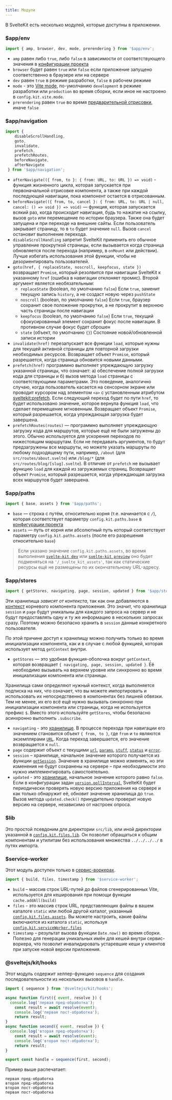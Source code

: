 ```yaml
---
title: Модули
---
```


В SvelteKit есть несколько модулей, которые доступны в приложении.


### $app/env

```js
import { amp, browser, dev, mode, prerendering } from '$app/env';
```

- `amp` равен либо `true`, либо `false` в зависимости от соответствующего значения в [конфигурации проекта](#konfiguracziya)
- `browser` будет равен `true` или `false` если приложение запущено соответственно в браузере или на сервере
- `dev` равен `true` в режиме разработки, `false` в рабочем режиме
- `mode` - это [Vite mode](https://vitejs.dev/guide/env-and-mode.html#modes), по-умолчанию `development` в режиме разработки или `production` во время сборки, если иное не настроено в `config.kit.vite.mode`.
- `prerendering` равен `true` во время [предварительной отрисовки](#parametry-straniczy-prerender), иначе `false`


### $app/navigation

```js
import {
 	disableScrollHandling,
 	goto,
 	invalidate,
 	prefetch,
 	prefetchRoutes,
 	beforeNavigate,
 	afterNavigate
 } from '$app/navigation';
```

- `afterNavigate(({ from, to }: { from: URL, to: URL }) => void)` - функция жизненного цикла, которая запускается при первоначальной отрисовке компонента, а также при каждой последующей навигации, пока компонент остается в отрисованным.
- `beforeNavigate(({ from, to, cancel }: { from: URL, to: URL | null, cancel: () => void }) => void)` — функция, которая запускается всякий раз, когда происходит навигация, будь то нажатие на ссылку, вызов `goto` или перемещение по истории браузера. Также она будет запущена и при переходе на внешние сайты. Если пользователь закрывает страницу, то в `to` будет значение `null`. Вызов `cancel` остановит выполнение перехода.
- `disableScrollHandling` запретит SvelteKit применить его обычное управление прокруткой страницы, если вызывается когда страница обновляется после перехода (например, в `onMount` или действии). Лучше избегать использования этой функции, чтобы не дезориентировать пользователей.
- `goto(href, { replaceState, noscroll, keepfocus, state })` возвращает `Promise`, который резолвится при навигации SvelteKit к указанному `href` (ошибка в навигации отклоняет промис). Второй аргумент является необязательным:
    - `replaceState` (boolean, по умолчанию `false`) Если `true`, заменит текущую запись `history`, а не создаст новую через `pushState`
    - `noscroll` (boolean, по умолчанию `false`) Если `true`, браузер сохранит свое положение прокрутки, а не прокрутит в верхнюю часть страницы после навигации
    - `keepfocus` (boolean, по умолчанию `false`) Если `true`, текущий сфокусированный элемент сохранит фокус после навигации. В противном случае фокус будет сброшен
    - `state` (объект, по умолчанию `{}`) Состояние новой/обновленной записи истории
- `invalidate(href)` перезапускает все функции `load`, которые нужны для текущей активной страницы для повторной загрузки необходимых ресурсов. Возвращает объект `Promise`, который разрешается, когда страница обновится новыми данными.
- `prefetch(href)` программно  выполняет упреждающую загрузку указанной страницы, что означает: а) обеспечение полной загрузки кода для страницы и б) вызов метода `load` страницы с соответствующими параметрами. Это поведение, аналогично случаю, когда пользователь касается на сенсорном экране или проводит курсором над элементом `<a>` с установленным атрибутом [sveltekit:prefetch](docs#atributy-ssylok-sveltekit-prefetch). Если следующий переход будет по пути `href`, то будет использовано значение, которое вернула функция `load`, что сделает перемещение мгновенным. Возвращает объект `Promise`, который разрешается, когда упреждающая загрузка будет завершена.
- `prefetchRoutes(routes)` — программно выполняет упреждающую загрузку кода для маршрутов, которые ещё не были загружены до этого. Обычно используется для ускорения переходов по нижестоящим маршрутам. Если не передавать аргументов, то будут предзагружены все маршруты, но можете указать маршруты по любому подходящему пути, например, `/about` (для `src/routes/about.svelte`) или `/blog/*` (для `src/routes/blog/[slug].svelte`). В отличие от `prefetch` не вызывает функцию `load` для каждой из загружаемых страниц.  Возвращает объект `Promise`, который разрешается, когда упреждающая загрузка всех маршрутов будет завершена.


### $app/paths

```js
import { base, assets } from '$app/paths';
```

- `base` — строка с путём, относительно корня (т.е. начинается с `/`), которая соответствует параметру `config.kit.paths.base` в [конфигурации проекта](#konfiguracziya)
- `assets` — путь от корня или абсолютный путь который соответствует параметру `config.kit.paths.assets` (после его разрешения относительно `base`)

> Если указано значение `config.kit.paths.assets`, во время выполнения [`svelte-kit dev`](#svelte-kit-cli-svelte-kit-dev) или [`svelte-kit preview`](#svelte-kit-cli-svelte-kit-preview) оно будет подменяться на `'/_svelte_kit_assets'`, так как статические ресурсы ещё не размещены по их окончательному URL-адресу.


### $app/stores

```js
import { getStores, navigating, page, session, updated } from '$app/stores';
```
Эти хранилища _зависят от контекста_, так как они добавляются в [контекст](https://ru.svelte.dev/tutorial/context-api) корневого компонента приложения. Это значит, что хранилища `session` и `page` будут уникальны для каждого запроса на сервер и не будут предоставлять одну и ту же информацию в нескольких запросах сразу. Поэтому можно безопасно хранить в `session` данные конкретного пользователя.

По этой причине доступ к хранилищу можно получить только во время инициализации компонента, как и в случае с любой функцией, которая использует метод `getContext` внутри.

- `getStores` — это удобная функция-оболочка вокруг `getContext`, которая возвращает `{ navigating, page, session, updated }`. Её необходимо вызывать на верхнем уровне или синхронно во время инициализации компонента или страницы.

Хранилища сами определяют нужный контекст, когда выполняется подписка на них, что означает, что вы можете импортировать и использовать их непосредственно в компонентах без лишней обвязки. Тем не менее, их его всё ещё нужно вызывать синхронно при инициализации компонента или страницы, когда  не используется префикс `$`. Вместо этого используйте `getStores`, чтобы безопасно асинхронно выполнить `.subscribe`.

- `navigating` - это [хранилище](https://ru.svelte.dev/tutorial/readable-stores). В процессе перехода при навигации его значением становится объект `{ from, to }`, где `from` и `to` являются экземплярами [`URL`](https://developer.mozilla.org/ru-RU/docs/Web/API/URL). Когда переход завершается, его значение возвращается к `null`.
- `page` содержит объект с текущими [`url`](https://developer.mozilla.org/ru-RU/docs/Web/API/URL), [`params`](#zagruzka-dannyh-poluchaemye-znacheniya-params), [`stuff`](#zagruzka-dannyh-vozvrashhaemye-znacheniya-stuff), [`status`](#loading-output-status) и [`error`](#loading-output-error).
- `session` – хранилище, начальное значение которого получается из функции [`getSession`](#huki-getsession). Значение в хранилище можно изменять, но эти изменения не будут сохранены на сервере – при необходимости это нужно имплементировать самостоятельно.
- `updated` - это [хранилище](https://ru.svelte.dev/tutorial/readable-stores), начальное значение которого равно `false`. Если в конфигурации задан [`version.pollInterval`](#konfiguracziya-version), SvelteKit будет периодически проверять новую версию приложения на сервере и как только обнаружит её, обновит значение хранилища до `true`. Вызов метода `updated.check()` принудительно проверит новую версию на сервере, независимо от настроек опроса.


### $lib

Это простой псевдоним для директории `src/lib`, или иной директории указанной в [`config.kit.files.lib`](#konfiguracziya-files). Он позволит обращаться к общим компонентам и утилитам без использования множества `../../../../` в путях импорта.


### $service-worker

Этот модуль доступен только в [сервис-воркерах](#servis-vorkery).

```js
import { build, files, timestamp } from '$service-worker';
```

- `build` – массив строк URL-путей до файлов сгенерированных Vite, используется для кеширования при помощи функции `cache.addAll(build)`
- `files` - это массив строк URL, представляющих файлы в вашем каталоге `static` или любой другой каталог, указанный [`config.kit.files.assets`](#konfiguracziya). Вы можете настроить, какие файлы включаются из каталога `static`, используя [`config.kit.serviceWorker.files`](#konfiguracziya)
- `timestamp` – результат вызова функции `Date.now()` во время сборки. Полезно для генерации уникальных имён для кешей внутри сервис-воркера, что позволит инвалидировать устаревшие кеши у клиентов при запуске новой версии приложения.


### @sveltejs/kit/hooks

Этот модуль содержит хелпер-функцию `sequence` для создания последовательности из нескольких вызовов в `handle`.

```js
import { sequence } from '@sveltejs/kit/hooks';

async function first({ event, resolve }) {
  console.log('первая пред-обработка');
 	const result = await resolve(event);
 	console.log('первая пост-обработка');
 	return result;
}
async function second({ event, resolve }) {
  console.log('вторая пред-обработка');
 	const result = await resolve(event);
 	console.log('вторая пост-обработка');
 	return result;
}

export const handle = sequence(first, second);
```

Пример выше распечатает:
```
первая пред-обработка
вторая пред-обработка
вторая пост-обработка
первая пост-обработка
```